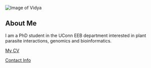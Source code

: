 ![Image of Vidya](images/headshot.png "Vidya")



## About Me
I am a PhD student in the UConn EEB department
interested in plant parasite interactions, genomics and bioinformatics.

[My CV](PDFs/cv.pdf)

[Contact Info](contact-info.html)
